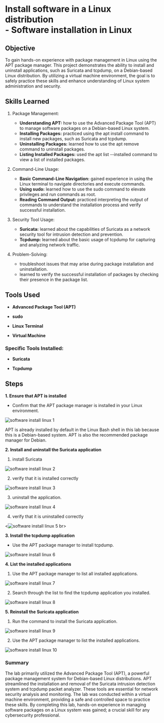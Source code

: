 # Install software in a Linux distribution <br> - Software installation in Linux

## Objective

To gain hands-on experience with package management in Linux using the APT package manager. This project demonstrates the ability to install and uninstall applications, such as Suricata and tcpdump, on a Debian-based Linux distribution. By utilizing a virtual machine environment, the goal is to safely practice these skills and enhance understanding of Linux system administration and security.

## Skills Learned
1. Package Management:
    * **Understanding APT:** how to use the Advanced Package Tool (APT) to manage software packages on a Debian-based Linux system.
    * **Installing Packages:** practiced using the apt install command to install new packages, such as Suricata and tcpdump.
    * **Uninstalling Packages:** learned how to use the apt remove command to uninstall packages.
    * **Listing Installed Packages:** used the apt list --installed command to view a list of installed packages.

2. Command-Line Usage:
    * **Basic Command-Line Navigation:** gained experience in using the Linux terminal to navigate directories and execute commands.
    * **Using sudo:** learned how to use the sudo command to elevate privileges and run commands as root.
    * **Reading Command Output:** practiced interpreting the output of commands to understand the installation process and verify successful installation.

3. Security Tool Usage:
    * **Suricata:** learned about the capabilities of Suricata as a network security tool for intrusion detection and prevention.
    * **Tcpdump:** learned about the basic usage of tcpdump for capturing and analyzing network traffic.

4. Problem-Solving:
    * troubleshoot issues that may arise during package installation and uninstallation.
    * learned to verify the successful installation of packages by checking their presence in the package list.

## Tools Used

* **Advanced Package Tool (APT)**

* **sudo**

* **Linux Terminal**

* **Virtual Machine**

### Specific Tools Installed:
* **Suricata**

* **Tcpdump** 

## Steps

**1. Ensure that APT is installed**
* Confirm that the APT package manager is installed in your Linux environment.

![software install linux 1](https://github.com/user-attachments/assets/d98156ee-626f-4e40-a5a0-cb298e752028)
<br>

APT is already installed by default in the Linux Bash shell in this lab because this is a Debian-based system. APT is also the recommended package manager for Debian.

**2. Install and uninstall the Suricata application**

  1. install Suricata

![software install linux 2](https://github.com/user-attachments/assets/30d46c23-062a-4cb2-a091-b0c126492b26)
<br>

  2. verify that it is installed correctly

![software install linux 3](https://github.com/user-attachments/assets/bcfd22ad-367d-4a8c-808f-6d59c4949a3e)
<br>

  3. uninstall the application.

![software install linux 4](https://github.com/user-attachments/assets/060e1eac-8c06-469f-99d3-0fa713062cd7)
<br>

  4. verify that it is uninstalled correctly

<![software install linux 5](https://github.com/user-attachments/assets/1e652edd-c782-4816-ae16-dd749235a149)
br>

**3. Install the tcpdump application**

* Use the APT package manager to install tcpdump.

![software install linux 6](https://github.com/user-attachments/assets/b8c8b5b0-89f9-4c4e-9e47-c86c0274bb91)
<br>

**4. List the installed applications**

  1. Use the APT package manager to list all installed applications.

![software install linux 7](https://github.com/user-attachments/assets/0ebe298c-946b-4045-bcde-37dc708ba104)
<br>

  2. Search through the list to find the tcpdump application you installed.

![software install linux 8](https://github.com/user-attachments/assets/b886eb34-64a3-4e1a-8d35-d41cb5a4695a)
<br>

**5. Reinstall the Suricata application**

  1. Run the command to install the Suricata application.

![software install linux 9](https://github.com/user-attachments/assets/8a08865c-9b2d-41ec-b937-3edc59b7cd8d)
<br>

  2. Use the APT package manager to list the installed applications.

![software install linux 10](https://github.com/user-attachments/assets/f33e4e61-5941-4d49-870f-cf4ebf9a2fad)
<br>

### Summary

The lab primarily utilized the Advanced Package Tool (APT), a powerful package management system for Debian-based Linux distributions. APT streamlined the installation and removal of the Suricata intrusion detection system and tcpdump packet analyzer. These tools are essential for network security analysis and monitoring. The lab was conducted within a virtual machine environment, providing a safe and controlled space to practice these skills. By completing this lab, hands-on experience in managing software packages on a Linux system was gained; a crucial skill for any cybersecurity professional.
